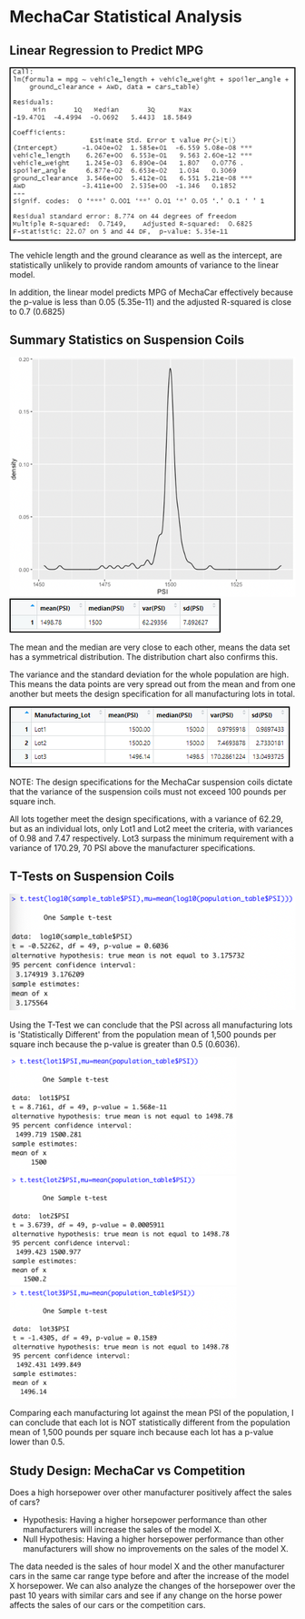 # MechaCar Statistical Analysis

## Linear Regression to Predict MPG

<img src='https://github.com/juliomeza/MechaCar_Statistical_Analysis/blob/main/Screenshots/1-LinearRegression.png'>

The vehicle length and the ground clearance as well as the intercept, are statistically unlikely to provide random amounts of variance to the linear model.

In addition, the linear model predicts MPG of MechaCar effectively because the p-value is less than 0.05 (5.35e-11) and the adjusted R-squared is close to 0.7 (0.6825)


## Summary Statistics on Suspension Coils

<img src='https://github.com/juliomeza/MechaCar_Statistical_Analysis/blob/main/Screenshots/2-Chart.png'>


<img src='https://github.com/juliomeza/MechaCar_Statistical_Analysis/blob/main/Screenshots/2-TotalSummary.png'>

The mean and the median are very close to each other, means the data set has a symmetrical distribution. The distribution chart also confirms this.

The variance and the standard deviation for the whole population are high. This means the data points are very spread out from the mean and from one another but meets the design specification for all manufacturing lots in total.

<img src='https://github.com/juliomeza/MechaCar_Statistical_Analysis/blob/main/Screenshots/2-LotSummary.png'>

NOTE: The design specifications for the MechaCar suspension coils dictate that the variance of the suspension coils must not exceed 100 pounds per square inch.

All lots together meet the design specifications, with a variance of 62.29, but as an individual lots, only Lot1 and Lot2 meet the criteria, with variances of 0.98 and 7.47 respectively. Lot3 surpass the minimum requirement with a variance of 170.29, 70 PSI above the manufacturer specifications.


## T-Tests on Suspension Coils

<img src='https://github.com/juliomeza/MechaCar_Statistical_Analysis/blob/main/Screenshots/3-T-Test-All-Lots.png'>

Using the T-Test we can conclude that the PSI across all manufacturing lots is 'Statistically Different' from the population mean of 1,500 pounds per square inch because the p-value is greater than 0.5 (0.6036).

<p float="left">
<img src='https://github.com/juliomeza/MechaCar_Statistical_Analysis/blob/main/Screenshots/3-Lot1.png' width=400>
<img src='https://github.com/juliomeza/MechaCar_Statistical_Analysis/blob/main/Screenshots/3-Lot2.png' width=400>
<img src='https://github.com/juliomeza/MechaCar_Statistical_Analysis/blob/main/Screenshots/3-Lot3.png' width=400>
</p>

Comparing each manufacturing lot against the mean PSI of the population, I can conclude that each lot is NOT statistically different from the population mean of 1,500 pounds per square inch because each lot has a p-value lower than 0.5.


## Study Design: MechaCar vs Competition

Does a high horsepower over other manufacturer positively affect the sales of cars?

* Hypothesis: Having a higher horsepower performance than other manufacturers will increase the sales of the model X.
* Null Hypothesis: Having a higher horsepower performance than other manufacturers will show no improvements on the sales of the model X.


The data needed is the sales of hour model X and the other manufacturer cars in the same car range type before and after the increase of the model X horsepower.
We can also analyze the changes of the horsepower over the past 10 years with similar cars and see if any change on the horse power affects the sales of our cars or the competition cars.
